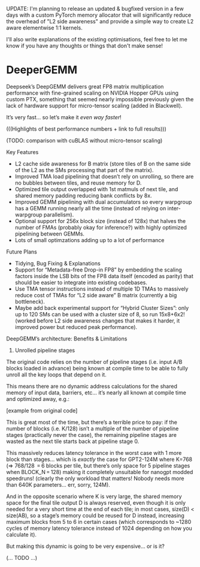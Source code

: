UPDATE: I'm planning to release an updated & bugfixed version in a few days with a custom PyTorch memory allocator that will significantly reduce the overhead of "L2 side awareness" and provide a simple way to create L2 aware elementwise 1:1 kernels.

I'll also write explanations of the existing optimisations, feel free to let me know if you have any thoughts or things that don't make sense!

# DeeperGEMM

Deepseek’s DeepGEMM delivers great FP8 matrix multiplication performance with fine-grained scaling on NVIDIA Hopper GPUs using custom PTX, something that seemed nearly impossible previously given the lack of hardware support for micro-tensor scaling (added in Blackwell).

It’s very fast… so let’s make it *even way faster*!

(((Highlights of best performance numbers + link to full results)))

(TODO: comparison with cuBLAS without micro-tensor scaling)

Key Features
- L2 cache side awareness for B matrix (store tiles of B on the same side of the L2 as the SMs processing that part of the matrix).
- Improved TMA load pipelining that doesn’t rely on unrolling, so there are no bubbles between tiles, and reuse memory for D.
- Optimized tile output overlapped with 1st matmuls of next tile, and shared memory padding reducing bank conflicts by 8x.
- Improved GEMM pipelining with dual accumulators so every warpgroup has a GEMM running nearly all the time (instead of relying on inter-warpgroup parallelism).
- Optional support for 256x block size (instead of 128x) that halves the number of FMAs (probably okay for inference?) with highly optimized pipelining between GEMMs.
- Lots of small optimzations adding up to a lot of performance

Future Plans
- Tidying, Bug Fixing & Explanations
- Support for “Metadata-free Drop-in FP8” by embedding the scaling factors inside the LSB bits of the FP8 data itself (encoded as parity) that should be easier to integrate into existing codebases.
- Use TMA tensor instructions instead of multiple 1D TMAs to massively reduce cost of TMAs for “L2 side aware” B matrix (currently a big bottleneck).
- Maybe add back experimental support for “Hybrid Cluster Sizes”: only up to 120 SMs can be used with a cluster size of 8, so run 15x8+6x2! (worked before L2 side awareness changes that makes it harder, it improved power but reduced peak performance).

DeepGEMM’s architecture: Benefits & Limitations

1. Unrolled pipeline stages

The original code relies on the number of pipeline stages (i.e. input A/B blocks loaded in advance) being known at compile time to be able to fully unroll all the key loops that depend on it.

This means there are no dynamic address calculations for the shared memory of input data, barriers, etc… it’s nearly all known at compile time and optimized away, e.g.:

[example from original code]

This is great most of the time, but there’s a terrible price to pay: if the number of blocks (i.e. K/128) isn’t a multiple of the number of pipeline stages (practically never the case), the remaining pipeline stages are wasted as the next tile starts back at pipeline stage 0.

This massively reduces latency tolerance in the worst case with 1 more block than stages… which is *exactly* the case for GPT2-124M where K=768 (=> 768/128 ‎ = 6 blocks per tile, but there’s only space for 5 pipeline stages when BLOCK_N‎ = 128) making it completely unsuitable for nanogpt modded speedruns! (clearly the only workload that matters! Nobody needs more than 640K parameters… err, sorry, 124M).

And in the opposite scenario where K is very large, the shared memory space for the final tile output D is always reserved, even though it is only needed for a very short time at the end of each tile; in most cases, size(D) < size(AB), so a stage’s memory could be reused for D instead, increasing maximum blocks from 5 to 6 in certain cases (which corresponds to ~1280 cycles of memory latency tolerance instead of 1024 depending on how you calculate it).

But making this dynamic is going to be very expensive… or is it?

(... TODO ...)
